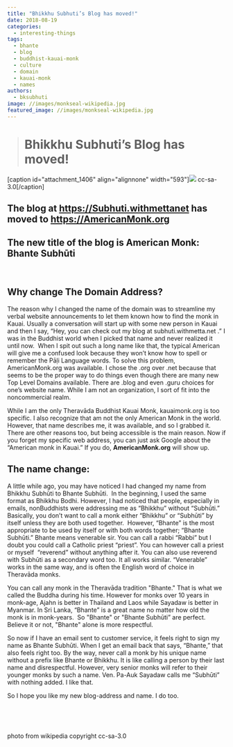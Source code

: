 ```yaml
---
title: "Bhikkhu Subhuti’s Blog has moved!"
date: 2018-08-19
categories: 
  - interesting-things
tags: 
  - bhante
  - blog
  - buddhist-kauai-monk
  - culture
  - domain
  - kauai-monk
  - names
authors: 
  - bksubhuti
image: //images/monkseal-wikipedia.jpg
featured_image: //images/monkseal-wikipedia.jpg
---
```


> # Bhikkhu Subhuti’s Blog has moved!

\[caption id="attachment\_1406" align="alignnone" width="593"\][![](/images/monkseal-wikipedia.jpg)](https://americanmonk.org/wp-content/uploads/2018/08/monkseal-wikipedia.jpg) cc-sa-3.0\[/caption\]

## The blog at https://Subhuti.withmettanet has moved to https://AmericanMonk.org

## The new title of the blog is American Monk: Bhante Subhūti

 

## Why change The Domain Address?

The reason why I changed the name of the domain was to streamline my verbal website announcements to let them known how to find the monk in Kauai. Usually a conversation will start up with some new person in Kauai and then I say, “Hey, you can check out my blog at subhuti.withmetta.net .” I was in the Buddhist world when I picked that name and never realized it until now.  When I spit out such a long name like that, the typical American will give me a confused look because they won’t know how to spell or remember the Pāḷi Language words. To solve this problem, AmericanMonk.org was available. I chose the .org over .net because that seems to be the proper way to do things even though there are many new Top Level Domains available. There are .blog and even .guru choices for one’s website name. While I am not an organization, I sort of fit into the noncommercial realm.

While I am the only Theravāda Buddhist Kauai Monk, kauaimonk.org is too specific. I also recognize that am not the only American Monk in the world.  However, that name describes me, it was available, and so I grabbed it. There are other reasons too, but being accessible is the main reason. Now if you forget my specific web address, you can just ask Google about the “American monk in Kauai.” If you do, **AmericanMonk.org** will show up.

## The name change:

A little while ago, you may have noticed I had changed my name from Bhikkhu Subhūti to Bhante Subhūti.  In the beginning, I used the same format as Bhikkhu Bodhi. However, I had noticed that people, especially in emails, nonBuddhists were addressing me as “Bhikkhu” without “Subhūti.” Basically, you don’t want to call a monk either “Bhikkhu” or “Subhūti” by itself unless they are both used together.  However, “Bhante” is the most appropriate to be used by itself or with both words together; “Bhante Subhūti.” Bhante means venerable sir. You can call a rabbi “Rabbi” but I doubt you could call a Catholic priest “priest”. You can however call a priest or myself  “reverend” without anything after it. You can also use reverend with Subhūti as a secondary word too. It all works similar. “Venerable” works in the same way, and is often the English word of choice in Theravāda monks.

You can call any monk in the Theravāda tradition "Bhante." That is what we called the Buddha during his time. However for monks over 10 years in monk-age, Ajahn is better in Thailand and Laos while Sayadaw is better in Myanmar. In Sri Lanka, “Bhante” is a great name no matter how old the monk is in monk-years.  So "Bhante" or "Bhante Subhūti” are perfect.  Believe it or not, "Bhante" alone is more respectful.

So now if I have an email sent to customer service, it feels right to sign my name as Bhante Subhūti. When I get an email back that says, “Bhante,” that also feels right too. By the way, never call a monk by his unique name without a prefix like Bhante or Bhikkhu. It is like calling a person by their last name and disrespectful. However, very senior monks will refer to their younger monks by such a name. Ven. Pa-Auk Sayadaw calls me “Subhūti” with nothing added. I like that.

So I hope you like my new blog-address and name. I do too.

 

 

photo from wikipedia copyright cc-sa-3.0